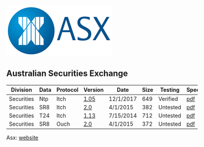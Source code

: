 [![Asx](https://github.com/Open-Markets-Initiative/Directory/blob/main/Images/Asx.png)](https://www.asx.com.au)


## Australian Securities Exchange

| Division | Data | Protocol | Version | Date | Size | Testing | Specification |
| --- | --- | --- | --- | --- | --- | --- | --- |
| Securities | Ntp | Itch | [1.05][Asx.Securities.Ntp.Itch.v1.05.Structs] | 12/1/2017 | 649 | Verified | [pdf][Asx.Securities.Ntp.Itch.v1.05.Pdf] |
| Securities | SR8 | Itch | [2.0][Asx.Securities.SR8.Itch.v2.0.Structs] | 4/1/2015 | 382 | Untested | [pdf][Asx.Securities.SR8.Itch.v2.0.Pdf] |
| Securities | T24 | Itch | [1.13][Asx.Securities.T24.Itch.v1.13.Structs] | 7/15/2014 | 712 | Untested | [pdf][Asx.Securities.T24.Itch.v1.13.Pdf] |
| Securities | SR8 | Ouch | [2.0][Asx.Securities.SR8.Ouch.v2.0.Structs] | 4/1/2015 | 372 | Untested | [pdf][Asx.Securities.SR8.Ouch.v2.0.Pdf] |


Asx: [website](https://www.asx.com.au "Go to Australian Securities Exchange")


[Asx.Securities.T24.Itch.v1.13.Structs]: https://github.com/Open-Markets-Initiative/c-structs/blob/main/asx/Asx.Securities.T24.Itch.v1.13.h "Asx Securities T24 Itch v1.13 C# Parsers Source File"
[Asx.Securities.T24.Itch.v1.13.Pdf]: https://github.com/Open-Markets-Initiative/Directory/blob/main/Specifications/Asx/Asx.Securities.T24.Itch.v1.13.pdf "Australian Securities Exchange 1.13 Pdf"
[Asx.Securities.SR8.Itch.v2.0.Structs]: https://github.com/Open-Markets-Initiative/c-structs/blob/main/asx/Asx.Securities.SR8.Itch.v2.0.h "Asx Securities SR8 Itch v2.0 C# Parsers Source File"
[Asx.Securities.SR8.Itch.v2.0.Pdf]: https://github.com/Open-Markets-Initiative/Directory/blob/main/Specifications/Asx/Asx.Securities.SR8.Itch.v2.0.pdf "Australian Securities Exchange 2.0 Pdf"
[Asx.Securities.SR8.Ouch.v2.0.Structs]: https://github.com/Open-Markets-Initiative/c-structs/blob/main/asx/Asx.Securities.SR8.Ouch.v2.0.h "Asx Securities SR8 Ouch v2.0 C# Parsers Source File"
[Asx.Securities.SR8.Ouch.v2.0.Pdf]: https://github.com/Open-Markets-Initiative/Directory/blob/main/Specifications/Asx/Asx.Securities.SR8.Ouch.v2.0.pdf "Australian Securities Exchange 2.0 Pdf"
[Asx.Securities.Ntp.Itch.v1.05.Structs]: https://github.com/Open-Markets-Initiative/c-structs/blob/main/asx/Asx.Securities.Ntp.Itch.v1.05.h "Asx Securities Ntp Itch v1.05 C# Parsers Source File"
[Asx.Securities.Ntp.Itch.v1.05.Pdf]: https://github.com/Open-Markets-Initiative/Directory/blob/main/Specifications/Asx/Asx.Securities.Ntp.Itch.v1.05.pdf "Australian Securities Exchange 1.05 Pdf"
